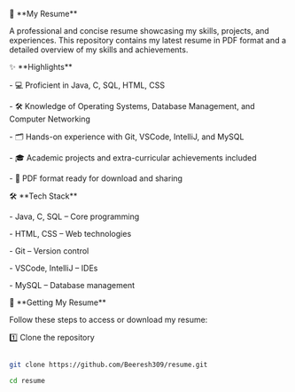 👤 \*\*My Resume\*\*  

A professional and concise resume showcasing my skills, projects, and experiences. This repository contains my latest resume in PDF format and a detailed overview of my skills and achievements.    



✨ \*\*Highlights\*\*  

\- 💻 Proficient in Java, C, SQL, HTML, CSS  

\- 🛠️ Knowledge of Operating Systems, Database Management, and Computer Networking  

\- 🗂️ Hands-on experience with Git, VSCode, IntelliJ, and MySQL  

\- 🎓 Academic projects and extra-curricular achievements included  

\- 📄 PDF format ready for download and sharing  



🛠️ \*\*Tech Stack\*\*  

\- Java, C, SQL – Core programming  

\- HTML, CSS – Web technologies  

\- Git – Version control  

\- VSCode, IntelliJ – IDEs  

\- MySQL – Database management  



🚀 \*\*Getting My Resume\*\*  

Follow these steps to access or download my resume:  



1️⃣ Clone the repository  

```bash

git clone https://github.com/Beeresh309/resume.git

cd resume



